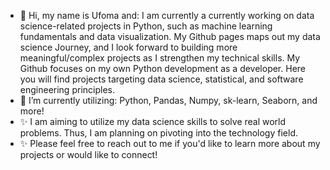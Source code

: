 - 👋 Hi, my name is Ufoma and: 
    I am currently a currently working on data science-related projects in Python, such as machine learning fundamentals and data visualization.
    My Github pages maps out my data science Journey, and I look forward to building more meaningful/complex projects as I strengthen my technical skills.
    My Github focuses on my own Python development as a developer. Here you will find projects targeting data science, statistical, and software engineering principles.
- 🌱 I’m currently utilizing: Python, Pandas, Numpy, sk-learn, Seaborn, and more!
- ✨ I am aiming to utilize my data science skills to solve real world problems. Thus, I am planning on pivoting into the technology field.
- ✨ Please feel free to reach out to me if you'd like to learn more about my projects or would like to connect!
<!---
ufomaok/ufomaok is a ✨ special ✨ repository because its `README.md` (this file) appears on your GitHub profile.
You can click the Preview link to take a look at your changes.
--->
